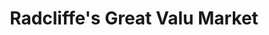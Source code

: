 ---
title: "Radcliffe's Great Valu Market"
url: /mertztown/radcliffes-great-valu-market/
shop: Supermarkt
---